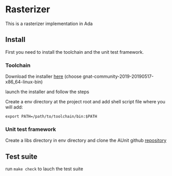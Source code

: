 # Rasterizer

This is a rasterizer implementation in Ada

## Install

First you need to install the toolchain and the unit test framework.

### Toolchain

Download the installer [here](https://www.adacore.com/download) (choose
gnat-community-2019-20190517-x86\_64-linux-bin)

launch the installer and follow the steps

Create a env directory at the project root and add shell script file
where you will add:

`export PATH=/path/to/toolchain/bin:$PATH`

### Unit test framework

Create a libs directory in env directory and clone the AUnit github [repository](https://github.com/AdaCore/aunit)

## Test suite

run `make check` to lauch the test suite
